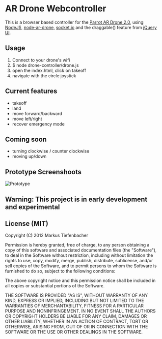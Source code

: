 # AR Drone Webcontroller

This is a browser based controller for the [Parrot AR Drone 2.0](http://ardrone2.parrot.com/), using [NodeJS](http://nodejs.org/), [node-ar-drone](https://github.com/felixge/node-ar-drone), [socket.io](https://github.com/LearnBoost/socket.io) and the draggable() feature from [jQuery UI](https://github.com/jquery/jquery-ui).

## Usage

1. Connect to your drone's wifi
2. $ node drone-controller/drone.js
3. open the index.html, click on takeoff
4. navigate with the circle joystick

## Current features

* takeoff
* land
* move forward/backward
* move left/right
* recover emergency mode

## Coming soon

* turning clockwise / counter clockwise
* moving up/down

## Prototype Screenshoots

![Prototype](https://raw.github.com/tiefenb/ardrone-webcontroller/master/screenshoot.jpg)

## Warning: This project is in early development and experimental

## License (MIT)

Copyright (C) 2012 Markus Tiefenbacher

Permission is hereby granted, free of charge, to any person obtaining a copy of this software and associated documentation files (the "Software"), to deal in the Software without restriction, including without limitation the rights to use, copy, modify, merge, publish, distribute, sublicense, and/or sell copies of the Software, and to permit persons to whom the Software is furnished to do so, subject to the following conditions:

The above copyright notice and this permission notice shall be included in all copies or substantial portions of the Software.

THE SOFTWARE IS PROVIDED "AS IS", WITHOUT WARRANTY OF ANY KIND, EXPRESS OR IMPLIED, INCLUDING BUT NOT LIMITED TO THE WARRANTIES OF MERCHANTABILITY, FITNESS FOR A PARTICULAR PURPOSE AND NONINFRINGEMENT. IN NO EVENT SHALL THE AUTHORS OR COPYRIGHT HOLDERS BE LIABLE FOR ANY CLAIM, DAMAGES OR OTHER LIABILITY, WHETHER IN AN ACTION OF CONTRACT, TORT OR OTHERWISE, ARISING FROM, OUT OF OR IN CONNECTION WITH THE SOFTWARE OR THE USE OR OTHER DEALINGS IN THE SOFTWARE.
